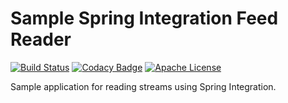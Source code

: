 # Sample Spring Integration Feed Reader
[![Build Status](https://travis-ci.org/bitzl/spring-integration-read-feeds.svg?branch=master)](https://travis-ci.org/bitzl/spring-integration-read-feeds)
[![Codacy Badge](https://api.codacy.com/project/badge/grade/4d42281b03894bf78b3fef5ac103f475)](https://www.codacy.com/app/marcus_2/spring-integration-read-feeds)
[![Apache License](https://img.shields.io/badge/license-Apache-blue.svg)](LICENSE)

Sample application for reading streams using Spring Integration.
